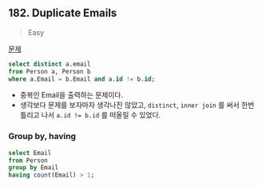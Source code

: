 ## 182. Duplicate Emails

> Easy

[문제](https://leetcode.com/problems/duplicate-emails/)



```sql
select distinct a.email
from Person a, Person b
where a.Email = b.Email and a.id != b.id;
```

- 중복인 Email을 출력하는 문제이다.
- 생각보다 문제를 보자마자 생각나진 않았고,  `distinct`, `inner join` 를 써서 한번 틀리고 나서 `a.id != b.id` 를 떠올릴 수 있었다.



### Group by, having

```sql
select Email
from Person
group by Email
having count(Email) > 1;
```

